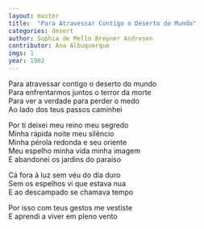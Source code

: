 ```yaml
---
layout: master
title:  "Para Atravessar Contigo o Deserto do Mundo"
categories: desert
author: Sophia de Mello Breyner Andresen
contributor: Ana Albuquerque
imgs: 1
year: 1962
---
```


Para atravessar contigo o deserto do mundo    
Para enfrentarmos juntos o terror da morte  
Para ver a verdade para perder o medo  
Ao lado dos teus passos caminhei  
  
Por ti deixei meu reino meu segredo  
Minha rápida noite meu silêncio  
Minha pérola redonda e seu oriente  
Meu espelho minha vida minha imagem  
E abandonei os jardins do paraíso  
  
Cá fora à luz sem véu do dia duro  
Sem os espelhos vi que estava nua  
E ao descampado se chamava tempo  
  
Por isso com teus gestos me vestiste  
E aprendi a viver em pleno vento  



